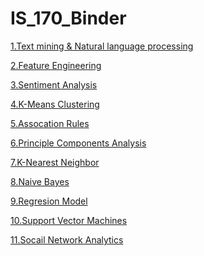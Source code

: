 # IS_170_Binder

[1.Text mining & Natural language processing](https://github.com/david5421/IS_170_Binder/tree/1.-Text-Mining-%26-Natural-Language-Processing)

[2.Feature Engineering
](https://github.com/david5421/IS_170_Binder/tree/2.-Feature-Engineering)

[3.Sentiment Analysis](https://github.com/david5421/IS_170_Binder/tree/3.Sentiment-Analysis)

[4.K-Means Clustering](https://github.com/david5421/IS_170_Binder/tree/4.-K-Means-Clustering)

[5.Assocation Rules](https://github.com/david5421/IS_170_Binder/tree/5.Assocation-Rules)


[6.Principle Components Analysis](https://github.com/david5421/IS_170_Binder/tree/6.Principle-Components-Analysis)

[7.K-Nearest Neighbor](https://github.com/david5421/IS_170_Binder/tree/7.K-Nearest-Neighbor)

[8.Naive Bayes](https://github.com/david5421/IS_170_Binder/tree/8.Naive-Bayes)

[9.Regresion Model](https://github.com/david5421/IS_170_Binder/tree/9.Regression-Model)

[10.Support Vector Machines](https://github.com/david5421/IS_170_Binder/tree/10.Support-Vector-Machines)

[11.Socail Network Analytics](https://github.com/david5421/IS_170_Binder/tree/11.-Social-Network-Analytics)
